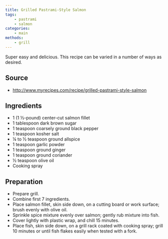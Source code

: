 ```yaml
---
title: Grilled Pastrami-Style Salmon
tags:
    - pastrami
    - salmon
categories: 
    - main
methods:
    - grill
---
```


Super easy and delicious. This recipe can be varied in a number of ways
as desired.

## Source

-   http://www.myrecipes.com/recipe/grilled-pastrami-style-salmon

## Ingredients

-   1 (1 ½-pound) center-cut salmon fillet
-   1 tablespoon dark brown sugar
-   1 teaspoon coarsely ground black pepper
-   1 teaspoon kosher salt
-   ¼ to ½ teaspoon ground allspice
-   1 teaspoon garlic powder
-   1 teaspoon ground ginger
-   1 teaspoon ground coriander
-   ½ teaspoon olive oil
-   Cooking spray

## Preparation

-   Prepare grill.
-   Combine first 7 ingredients.
-   Place salmon fillet, skin side down, on a cutting board or work
    surface; brush evenly with olive oil.
-   Sprinkle spice mixture evenly over salmon; gently rub mixture into
    fish.
-   Cover lightly with plastic wrap, and chill 15 minutes.
-   Place fish, skin side down, on a grill rack coated with cooking
    spray; grill 10 minutes or until fish flakes easily when tested with
    a fork.
